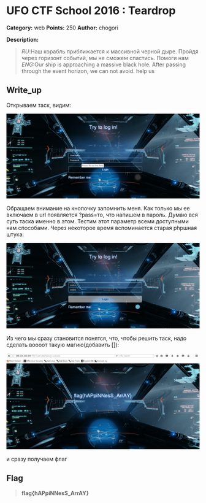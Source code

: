 # UFO CTF School 2016 : Teardrop

**Category:** web **Points:** 250
**Author:** chogori 

**Description:**

> *RU*:Наш корабль приближается к массивной черной дыре. Пройдя через горизонт событий, мы не сможем спастись. Помоги нам  
> *ENG*:Our ship is approaching a massive black hole. After passing through the event horizon, we can not avoid. help us

## Write_up

Открываем таск, видим:

![Screen_1.png](./img/Screen_1.png)

Обращаем внимание на кнопочку запомнить меня. Как только мы ее включаем в url появляется ?pass=то, что напишем в пароль. Думаю вся суть таска именно в этом. Тестим этот параметр всеми доступными нам способами. Через некоторое время вспоминается старая phpшная штука:

![Screen_4.png](./img/Screen_2.png)

Из чего мы сразу становится понятся, что, чтобы решить таск, надо сделать воооот такую магию(добавить []):

![Screen_3.png](./img/Screen_3.png)

и сразу получаем флаг

## Flag

> **flag{hAPpiNNesS_ArrAY}**
